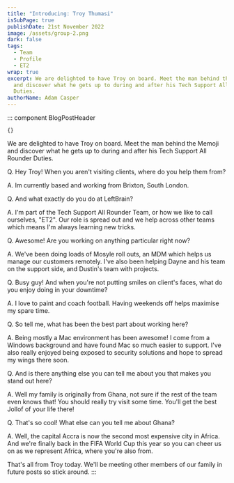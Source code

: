 ```yaml
---
title: "Introducing: Troy Thumasi"
isSubPage: true
publishDate: 21st November 2022
image: /assets/group-2.png
dark: false
tags:
  - Team
  - Profile
  - ET2
wrap: true
excerpt: We are delighted to have Troy on board. Meet the man behind the Memoji
  and discover what he gets up to during and after his Tech Support All Rounder
  Duties.
authorName: Adam Casper
---
```

::: component BlogPostHeader
~~~
{}
~~~
We are delighted to have Troy on board. Meet the man behind the Memoji and discover what he gets up to during and after his Tech Support All Rounder Duties.

Q﻿. Hey Troy! When you aren't visiting clients, where do you help them from?

A﻿. Im currently based and working from Brixton, South London.

Q﻿. And what exactly do you do at LeftBrain?

A﻿. I'm part of the Tech Support All Rounder Team, or how we like to call ourselves, "ET2". Our role is spread out and we help across other teams which means I'm always learning new tricks.

Q﻿. Awesome! Are you working on anything particular right now?

A﻿. We've been doing loads of Mosyle roll outs, an MDM which helps us manage our customers remotely. I've also been helping Dayne and his team on the support side, and Dustin's team with projects.

Q. Busy guy! And when you're not putting smiles on client's faces, what do you enjoy doing in your downtime?

A﻿. I love to paint and coach football. Having weekends off helps maximise my spare time.

Q﻿. So tell me, what has been the best part about working here?

A﻿. Being mostly a Mac environment has been awesome! I come from a Windows background and have found Mac so much easier to support. I've also really enjoyed being exposed to security solutions and hope to spread my wings there soon.

Q﻿. And is there anything else you can tell me about you that makes you stand out here?

A﻿. Well my family is originally from Ghana, not sure if the rest of the team even knows that! You should really try visit some time. You'll get the best Jollof of your life there!

Q. That's so cool! What else can you tell me about Ghana?

A﻿. Well, the capital Accra is now the second most expensive city in Africa. And we're finally back in the FIFA World Cup this year so you can cheer us on as we represent Africa, where you're also from.

T﻿hat's all from Troy today. We'll be meeting other members of our family in future posts so stick around.
:::